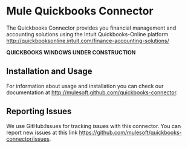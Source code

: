Mule Quickbooks Connector
=========================

The Quickbooks Connector provides you financial management and accounting solutions using the Intuit Quickbooks-Online platform http://quickbooksonline.intuit.com/finance-accounting-solutions/ 

**QUICKBOOKS WINDOWS UNDER CONSTRUCTION**

Installation and Usage
----------------------

For information about usage and installation you can check our documentation at http://mulesoft.github.com/quickbooks-connector.

Reporting Issues
----------------

We use GitHub:Issues for tracking issues with this connector. You can report new issues at this link https://github.com/mulesoft/quickbooks-connector/issues.
